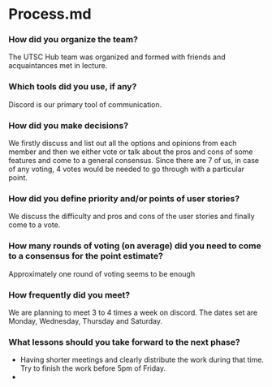 # Process.md

### How did you organize the team? 
The UTSC Hub team was organized and formed with friends and acquaintances met in lecture.

### Which tools did you use, if any? 
Discord is our primary tool of communication. 

### How did you make decisions?
We firstly discuss and list out all the options and opinions from each member and then we either vote or talk about the pros and cons of some features and come to a general consensus. Since there are 7 of us, in case of any voting, 4 votes would be needed to go through with a particular point. 


### How did you define priority and/or points of user stories?
We discuss the difficulty and pros and cons of the user stories and finally come to a vote.

### How many rounds of voting (on average) did you need to come to a consensus for the point estimate?
Approximately one round of voting seems to be enough
 
### How frequently did you meet? 
We are planning to meet 3 to 4 times a week on discord. The dates set are Monday, Wednesday, Thursday and Saturday.

### What lessons should you take forward to the next phase?

- Having shorter meetings and clearly distribute the work during that time. Try to finish the work before 5pm of Friday.
- 
